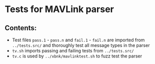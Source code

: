 # Tests for MAVLink parser

## Contents:

* Test files `pass.1` - `pass.n` and `fail.1` - `fail.n` are imported from `../tests.src/` and thoroughly test all message types in the parser
* `tv.sh` imports passing and failing tests from `../tests.src/`
* `tv.c` is used by `../xbnk/mavlinktest.sh` to fuzz test the parser
